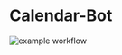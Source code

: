 # Calendar-Bot

![example workflow](https://github.com/gueldenston/calendar-bot/actions/workflows/go.yml/badge.svg)
